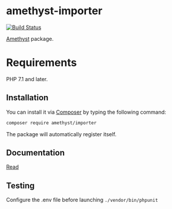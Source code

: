 # amethyst-importer

[![Build Status](https://travis-ci.org/amethyst-php/importer.svg?branch=master)](https://travis-ci.org/amethyst-php/importer)

[Amethyst](https://github.com/amethyst-php/amethyst) package.

# Requirements

PHP 7.1 and later.

## Installation

You can install it via [Composer](https://getcomposer.org/) by typing the following command:

```bash
composer require amethyst/importer
```

The package will automatically register itself.

## Documentation

[Read](docs/index.md)

## Testing

Configure the .env file before launching `./vendor/bin/phpunit`
